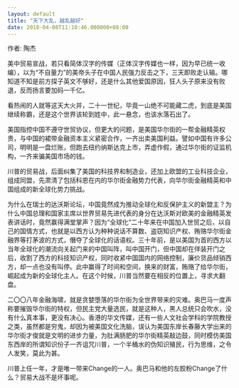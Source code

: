 ```yaml
---
layout: default
title: "天下大乱，越乱越好"
date: 2018-04-08T11:10:46.000000+08:00
---
```


作者: 陶杰

美中贸易宣战，若只看简体汉字的传媒（正体汉字传媒也一样，因为早已统一收编），以为“不自量力”的美帝头子在中国人民强力反击之下，三天即败走认输。哪知道不知是前方探子英文不够好，还是什么其他爱国原因，狂人头子原来没有败退，反而扬言要加码一千亿。

看热闹的人就等这天大火并，二十一世纪，毕竟一山绝不可能藏二虎，到底是美国继续称霸，还是这个世界该轮到姓中，此一悬念，也该水落石出了。

美国指控中国不遵守世贸协议，但更大的问题，是美国华尔街的一帮金融精英权贵，与中国的裙带金融资本主义紧密合作，一齐出卖美国利益。譬如中国有许多公司，明明是一盘烂账，但跑去纽约纳斯达克上市，弄虚作假，通过华尔街的证监机构，一齐来骗美国市场的钱。

川普的贸易战，后面纠集了美国的科技界和制造业，还加上欧盟的工业科技企业，组成同盟，先肃清了包括科恩在内的华尔街金融势力代表，向华尔街金融精英和中国组成的新全球化势力挑战。

为什么在瑞士的达沃斯论坛，中国竟然成为推动全球化和反保护主义的新盟主？为什么中国总理和国家主席以世界贸易先进代表的身分在达沃斯对欧美的金融精英发表讲话时，竟然赢得满堂掌声？因为“全球化”二十年来在中国加入世贸之后，以自己的国情方式，也就是以西方认为种种说话不算数、盗窃知识产权、贿赂华尔街金融界等打茅波的方式，僭夺了全球化的话语权。三十年前，是以美国为首的西方以当年全球化的潮流向关起门来的中国叫阵，叫中国开门，但中国却在佯装开门之后，收割了西方的科技知识产权，同时收紧中国国内的网络控制，廉价货品倾销西方，却一点也没有叫停。此中赢得了时间和空间，换来的财富，贿赂了给华尔街，崛起成为新的全球化主人。在这个时候，川普当然要在相反的位置上，寻求大翻盘。

二〇〇八年金融海啸，就是贪婪堕落的华尔街为全世界带来的灾难。奥巴马一度声称要摧毁华尔街的特权，但民主党大量选民，就是这种人，黑人总统只会吹水，没有什么真本事，更没有决心。香港的华文传媒，还有一些人文社会学科的学院教授之类，虽然都是穷鬼，却因为被美国文化洗脑，误认为美国东岸长春藤大学出来的华尔街才俊就是文明的进步力量，为肚满肠肥的华尔街精英敲边鼓，同时模仿美国东西岸的所谓知识份子一齐诅咒川普，一个半桶水的伪知识殖民，行为思维，之令人发笑，莫此为甚。

川普上任一年，才是唯一带来Change的一人。奥巴马和他的左胶粉Change了什么？贸易大战不是坏事呢。

